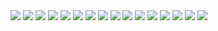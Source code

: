 <img src="https://i.ibb.co/CVf4PFT/jujutsu-kaisen-196-1.jpg">
<img src="https://i.ibb.co/CVzG9Ym/jujutsu-kaisen-196-2.jpg">
<img src="https://i.ibb.co/QQsq1SP/jujutsu-kaisen-196-3.jpg">
<img src="https://i.ibb.co/dbyr9pF/jujutsu-kaisen-196-4.jpg">
<img src="https://i.ibb.co/6NfZbt4/jujutsu-kaisen-196-5.jpg">
<img src="https://i.ibb.co/zhsBtwM/jujutsu-kaisen-196-6.jpg">
<img src="https://i.ibb.co/Vgg4rsR/jujutsu-kaisen-196-7.jpg">
<img src="https://i.ibb.co/q9pc7BN/jujutsu-kaisen-196-8.jpg">
<img src="https://i.ibb.co/NFyyghY/jujutsu-kaisen-196-9.jpg">
<img src="https://i.ibb.co/dbhQyFx/jujutsu-kaisen-196-10.jpg">
<img src="https://i.ibb.co/yyfbxJ1/jujutsu-kaisen-196-11.jpg">
<img src="https://i.ibb.co/99qjhL3/jujutsu-kaisen-196-12.jpg">
<img src="https://i.ibb.co/3my3bdj/jujutsu-kaisen-196-13.jpg">
<img src="https://i.ibb.co/PcvXNCC/jujutsu-kaisen-196-14.jpg">
<img src="https://i.ibb.co/Dz9zJZX/jujutsu-kaisen-196-15.jpg">
<img src="https://i.ibb.co/X5vbyTX/jujutsu-kaisen-196-16.jpg">
